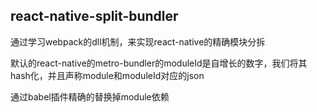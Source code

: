 ## react-native-split-bundler


通过学习webpack的dll机制，来实现react-native的精确模块分拆

默认的react-native的metro-bundler的moduleId是自增长的数字，我们将其hash化，并且声称module和moduleId对应的json

通过babel插件精确的替换掉module依赖

